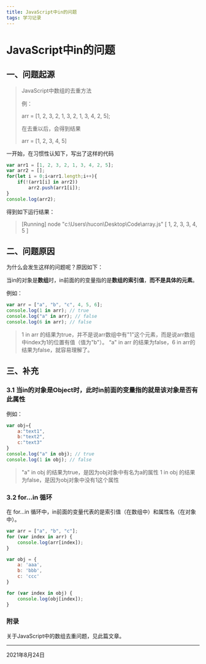 ```yaml
---
title: JavaScript中in的问题
tags: 学习记录
---
```


# JavaScript中in的问题

## 一、问题起源

> JavaScript中数组的去重方法
>
> 例：
>
> arr = [1, 2, 3, 2, 1, 3, 2, 1, 3, 4, 2, 5];
>
> 在去重以后，会得到结果
>
> arr = [1, 2, 3, 4, 5]

一开始，在习惯性认知下，写出了这样的代码
```javascript
var arr1 = [1, 2, 3, 2, 1, 3, 4, 2, 5];
var arr2 = [];
for(let i = 0;i<arr1.length;i++){
    if(!(arr1[i] in arr2))
        arr2.push(arr1[i]);
}
console.log(arr2);
```

得到如下运行结果：

> [Running] node "c:\Users\hucon\Desktop\Code\array.js"
> [ 1, 2, 3, 3, 4, 5 ]
## 二、问题原因

为什么会发生这样的问题呢？原因如下：

当in的对象是**数组**时，in前面的的变量指的是**数组的索引值**，**而不是具体的元素**。

例如：
```javascript
var arr = ["a", "b", "c", 4, 5, 6];
console.log(1 in arr); // true
console.log("a" in arr); // false
console.log(6 in arr); // false 
```

> 1 in arr 的结果为true，并不是说arr数组中有"1"这个元素，而是说arr数组中index为1的位置有值（值为"b"）。
> “a" in arr 的结果为false，6 in arr的结果为false，就容易理解了。

## 三、补充
### 3.1 当in的对象是Object时，此时in前面的变量指的就是该对象是否有此属性
例如：
```javascript
var obj={
    a:"text1",
    b:"text2",
    c:"text3"
}
console.log("a" in obj); // true
console.log(1 in obj); // false
```
> "a" in obj 的结果为true，是因为obj对象中有名为a的属性
> 1 in obj 的结果为false，是因为obj对象中没有1这个属性

### 3.2 for…in 循环
在 for…in 循环中，in前面的变量代表的是索引值（在数组中）和属性名（在对象中）。
```javascript
var arr = ["a", "b", "c"];
for (var index in arr) {
    console.log(arr[index]);
}

var obj = {
    a: 'aaa',
    b: 'bbb',
    c: 'ccc'
}

for (var index in obj) {
    console.log(obj[index]);
}
```

### 附录
关于JavaScript中的数组去重问题，见此篇文章。


<!--more-->

---

2021年8月24日

